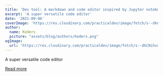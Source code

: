 ```yaml
---
title: 'Dev tool: A markdown and code editor inspired by Jupyter notebooks 💫'
excerpt: 'A super versatile code editor'
date: '2021-09-06'
coverImage: 'https://res.cloudinary.com/practicaldev/image/fetch/s--dkCNihvo--/c_imagga_scale,f_auto,fl_progressive,h_420,q_auto,w_1000/https://dev-to-uploads.s3.amazonaws.com/uploads/articles/xtuvelyqaxq1zxrc1c83.png'
author:
  name: Koders
  picture: "assets/blog/authors/koders.png"
ogImage:
  url: 'https://res.cloudinary.com/practicaldev/image/fetch/s--dkCNihvo--/c_imagga_scale,f_auto,fl_progressive,h_420,q_auto,w_1000/https://dev-to-uploads.s3.amazonaws.com/uploads/articles/xtuvelyqaxq1zxrc1c83.png'
---
```


A super versatile code editor

[Read more](https://dev.to/alagrede/dev-tool-a-project-built-to-boost-your-skills-and-productivity-29j8)

